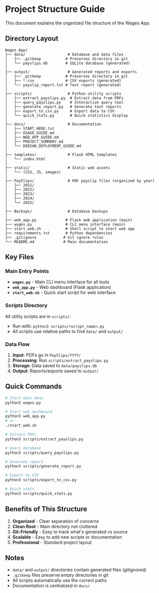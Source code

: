 # Project Structure Guide

This document explains the organized file structure of the Wages App.

## Directory Layout

```
Wages-App/
├── data/                   # Database and data files
│   ├── .gitkeep           # Preserves directory in git
│   └── payslips.db        # SQLite database (generated)
│
├── output/                 # Generated reports and exports
│   ├── .gitkeep           # Preserves directory in git
│   ├── *.csv              # CSV exports (generated)
│   └── payslip_report.txt # Text report (generated)
│
├── scripts/                # Python utility scripts
│   ├── extract_payslips.py  # Extract data from PDFs
│   ├── query_payslips.py    # Interactive query tool
│   ├── generate_report.py   # Generate text reports
│   ├── export_to_csv.py     # Export data to CSV
│   └── quick_stats.py       # Quick statistics display
│
├── docs/                   # Documentation
│   ├── START_HERE.txt
│   ├── USAGE_GUIDE.md
│   ├── WEB_APP_GUIDE.md
│   ├── PROJECT_SUMMARY.md
│   └── DEBIAN_DEPLOYMENT_GUIDE.md
│
├── templates/              # Flask HTML templates
│   └── index.html
│
├── static/                 # Static web assets
│   └── (CSS, JS, images)
│
├── PaySlips/               # PDF payslip files (organized by year)
│   ├── 2021/
│   ├── 2022/
│   ├── 2023/
│   ├── 2024/
│   └── 2025/
│
├── Backups/                # Database backups
│
├── web_app.py             # Flask web application (main)
├── wages.py               # CLI menu interface (main)
├── start_web.sh           # Shell script to start web app
├── requirements.txt       # Python dependencies
├── .gitignore            # Git ignore rules
└── README.md             # Main documentation

```

## Key Files

### Main Entry Points
- **`wages.py`** - Main CLI menu interface for all tools
- **`web_app.py`** - Web dashboard (Flask application)
- **`start_web.sh`** - Quick start script for web interface

### Scripts Directory
All utility scripts are in `scripts/`:
- Run with: `python3 scripts/<script_name>.py`
- All scripts use relative paths to find `data/` and `output/`

### Data Flow
1. **Input**: PDFs go in `PaySlips/YYYY/`
2. **Processing**: Run `scripts/extract_payslips.py`
3. **Storage**: Data saved to `data/payslips.db`
4. **Output**: Reports/exports saved to `output/`

## Quick Commands

```bash
# Start main menu
python3 wages.py

# Start web dashboard
python3 web_app.py
# or
./start_web.sh

# Extract PDFs
python3 scripts/extract_payslips.py

# Query database
python3 scripts/query_payslips.py

# Generate report
python3 scripts/generate_report.py

# Export to CSV
python3 scripts/export_to_csv.py

# Quick stats
python3 scripts/quick_stats.py
```

## Benefits of This Structure

1. **Organized** - Clear separation of concerns
2. **Clean Root** - Main directory not cluttered
3. **Git-Friendly** - Easy to track what's generated vs source
4. **Scalable** - Easy to add new scripts or documentation
5. **Professional** - Standard project layout

## Notes

- `data/` and `output/` directories contain generated files (gitignored)
- `.gitkeep` files preserve empty directories in git
- All scripts automatically use the correct paths
- Documentation is centralized in `docs/`
